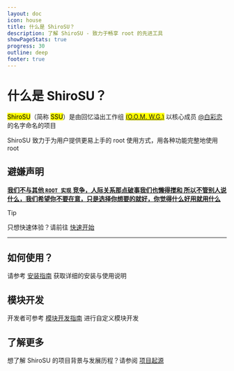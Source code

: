 ```yaml
---
layout: doc
icon: house
title: 什么是 ShiroSU？
description: 了解 ShiroSU - 致力于畅享 root 的先进工具
showPageStats: true
progress: 30
outline: deep
footer: true
---
```


# 什么是 ShiroSU？

<mark>ShiroSU</mark>（简称 <mark>SSU</mark>）是由回忆溢出工作组 <mark>[(O.O.M. W.G.)](https://oom-wg.dev)</mark>
以核心成员 [@白彩恋](https://github.com/ShIroRRen) 的名字命名的项目

ShiroSU 致力于为用户提供更易上手的 root 使用方式，用各种功能完整地使用 root

## 避嫌声明

<u>**我们不与其他 `ROOT 实现` 竞争，人际关系那点破事我们也懒得搅和
所以不管别人说什么，我们希望你不要在意，只是选择你想要的就好，你觉得什么好用就用什么**</u>

> [!TIP]
> 只想快速体验？请前往 [快速开始](install)

---

## 如何使用？

请参考 [安装指南](install) 获取详细的安装与使用说明

## 模块开发

开发者可参考 [模块开发指南](../dev/module) 进行自定义模块开发

## 了解更多

想了解 ShiroSU 的项目背景与发展历程？请参阅 [项目起源](../ssu/origin)

